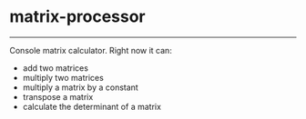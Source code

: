 # matrix-processor

---

Console matrix calculator.
Right now it can:
- add two matrices
- multiply two matrices
- multiply a matrix by a constant
- transpose a matrix
- calculate the determinant of a matrix
